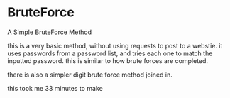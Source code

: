 # BruteForce
A Simple BruteForce Method


this is a very basic method, without using requests to post to a webstie. it uses passwords from a password list, and tries each one to match the inputted password. this is similar to how brute forces are completed.

there is also a simpler digit brute force method joined in.

this took me 33 minutes to make
